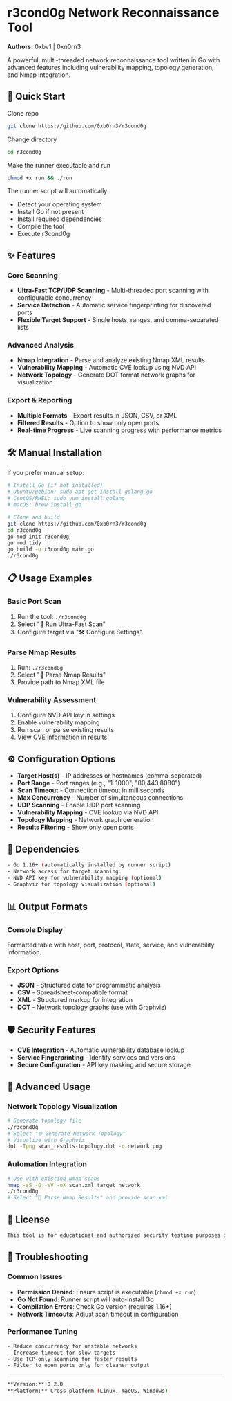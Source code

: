 # r3cond0g Network Reconnaissance Tool

**Authors:** 0xbv1 | 0xn0rn3

A powerful, multi-threaded network reconnaissance tool written in Go with advanced features including vulnerability mapping, topology generation, and Nmap integration.

## 🚀 Quick Start
Clone repo 
```bash
git clone https://github.com/0xb0rn3/r3cond0g
```
Change directory
```bash
cd r3cond0g
```
Make the runner executable and run
```bash
chmod +x run && ./run
```

The runner script will automatically:
- Detect your operating system
- Install Go if not present
- Install required dependencies
- Compile the tool
- Execute r3cond0g

## ✨ Features

### Core Scanning
- **Ultra-Fast TCP/UDP Scanning** - Multi-threaded port scanning with configurable concurrency
- **Service Detection** - Automatic service fingerprinting for discovered ports
- **Flexible Target Support** - Single hosts, ranges, and comma-separated lists

### Advanced Analysis
- **Nmap Integration** - Parse and analyze existing Nmap XML results
- **Vulnerability Mapping** - Automatic CVE lookup using NVD API
- **Network Topology** - Generate DOT format network graphs for visualization

### Export & Reporting
- **Multiple Formats** - Export results in JSON, CSV, or XML
- **Filtered Results** - Option to show only open ports
- **Real-time Progress** - Live scanning progress with performance metrics

## 🛠️ Manual Installation

If you prefer manual setup:

```bash
# Install Go (if not installed)
# Ubuntu/Debian: sudo apt-get install golang-go
# CentOS/RHEL: sudo yum install golang
# macOS: brew install go

# Clone and build
git clone https://github.com/0xb0rn3/r3cond0g
cd r3cond0g
go mod init r3cond0g
go mod tidy
go build -o r3cond0g main.go
./r3cond0g
```

## 📋 Usage Examples

### Basic Port Scan
1. Run the tool: `./r3cond0g`
2. Select "🚀 Run Ultra-Fast Scan"
3. Configure target via "🛠️ Configure Settings"

### Parse Nmap Results
1. Run: `./r3cond0g`
2. Select "📄 Parse Nmap Results"
3. Provide path to Nmap XML file

### Vulnerability Assessment
1. Configure NVD API key in settings
2. Enable vulnerability mapping
3. Run scan or parse existing results
4. View CVE information in results

## ⚙️ Configuration Options

- **Target Host(s)** - IP addresses or hostnames (comma-separated)
- **Port Range** - Port ranges (e.g., "1-1000", "80,443,8080")
- **Scan Timeout** - Connection timeout in milliseconds
- **Max Concurrency** - Number of simultaneous connections
- **UDP Scanning** - Enable UDP port scanning
- **Vulnerability Mapping** - CVE lookup via NVD API
- **Topology Mapping** - Network graph generation
- **Results Filtering** - Show only open ports

## 🔧 Dependencies
```bash
- Go 1.16+ (automatically installed by runner script)
- Network access for target scanning
- NVD API key for vulnerability mapping (optional)
- Graphviz for topology visualization (optional)
```
## 📊 Output Formats

### Console Display
Formatted table with host, port, protocol, state, service, and vulnerability information.

### Export Options
- **JSON** - Structured data for programmatic analysis
- **CSV** - Spreadsheet-compatible format
- **XML** - Structured markup for integration
- **DOT** - Network topology graphs (use with Graphviz)

## 🛡️ Security Features

- **CVE Integration** - Automatic vulnerability database lookup
- **Service Fingerprinting** - Identify services and versions
- **Secure Configuration** - API key masking and secure storage

## 🎯 Advanced Usage

### Network Topology Visualization
```bash
# Generate topology file
./r3cond0g
# Select "🌐 Generate Network Topology"
# Visualize with Graphviz
dot -Tpng scan_results-topology.dot -o network.png
```

### Automation Integration
```bash
# Use with existing Nmap scans
nmap -sS -O -sV -oX scan.xml target_network
./r3cond0g
# Select "📄 Parse Nmap Results" and provide scan.xml
```

## 📝 License
```bash
This tool is for educational and authorized security testing purposes only. Users are responsible for compliance with applicable laws and regulations.
```
## 🐛 Troubleshooting

### Common Issues

- **Permission Denied**: Ensure script is executable (`chmod +x run`)
- **Go Not Found**: Runner script will auto-install Go
- **Compilation Errors**: Check Go version (requires 1.16+)
- **Network Timeouts**: Adjust scan timeout in configuration

### Performance Tuning
```bash
- Reduce concurrency for unstable networks
- Increase timeout for slow targets
- Use TCP-only scanning for faster results
- Filter to open ports only for cleaner output
```
---
```bash
**Version:** 0.2.0  
**Platform:** Cross-platform (Linux, macOS, Windows)
```
